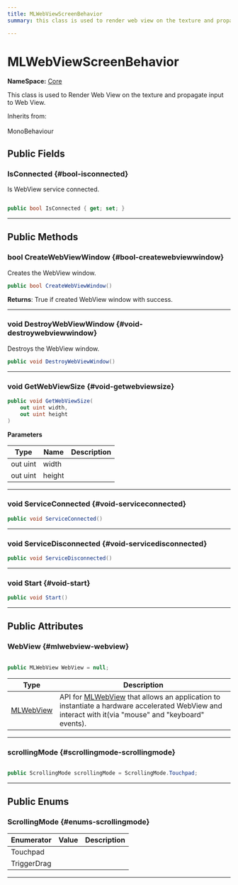 ```yaml
---
title: MLWebViewScreenBehavior
summary: this class is used to render web view on the texture and propagate input to web view. 

---
```


# MLWebViewScreenBehavior



**NameSpace:** 
[Core](/versioned_docs/version-14-Jun-2023/unity-api/api/MagicLeap.Core/MagicLeap.Core.md) 


This class is used to Render Web View on the texture and propagate input to Web View.   


Inherits from: <br></br>MonoBehaviour




## Public Fields

### IsConnected {#bool-isconnected}

Is WebView service connected. 

```csharp

public bool IsConnected { get; set; }

```






-----------

## Public Methods

### bool CreateWebViewWindow {#bool-createwebviewwindow}

Creates the WebView window. 

```csharp
public bool CreateWebViewWindow()
```






**Returns**: True if created WebView window with success.



-----------

### void DestroyWebViewWindow {#void-destroywebviewwindow}

Destroys the WebView window. 

```csharp
public void DestroyWebViewWindow()
```






-----------

### void GetWebViewSize {#void-getwebviewsize}

```csharp
public void GetWebViewSize(
    out uint width,
    out uint height
)
```


**Parameters**

| Type | Name  | Description  | 
|--|--|--|
| out uint |width||
| out uint |height||






-----------

### void ServiceConnected {#void-serviceconnected}

```csharp
public void ServiceConnected()
```






-----------

### void ServiceDisconnected {#void-servicedisconnected}

```csharp
public void ServiceDisconnected()
```






-----------

### void Start {#void-start}

```csharp
public void Start()
```






-----------

## Public Attributes

### WebView {#mlwebview-webview}

```csharp

public MLWebView WebView = null;

```

| Type | Description  | 
|--|--|
| [MLWebView](/versioned_docs/version-14-Jun-2023/unity-api/api/UnityEngine.XR.MagicLeap/MLWebView/UnityEngine.XR.MagicLeap.MLWebView.md) | API for [MLWebView](/versioned_docs/version-14-Jun-2023/unity-api/api/UnityEngine.XR.MagicLeap/MLWebView/UnityEngine.XR.MagicLeap.MLWebView.md) that allows an application to instantiate a hardware accelerated WebView and interact with it(via "mouse" and "keyboard" events).  |





-----------

### scrollingMode {#scrollingmode-scrollingmode}

```csharp

public ScrollingMode scrollingMode = ScrollingMode.Touchpad;

```






-----------

## Public Enums

### ScrollingMode {#enums-scrollingmode}

| Enumerator | Value | Description |
| ---------- | ----- | ----------- |
| Touchpad | |   |
| TriggerDrag | |   |








-----------

